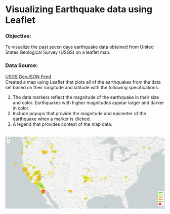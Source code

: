 # Visualizing Earthquake data using Leaflet

<h3>Objective:</h3>
To visualize the past seven days earthquake data obtained from United States Geological Survey (USGS) on a leaflet map.
<h3>Data Source:</h3>
<a href="https://earthquake.usgs.gov/earthquakes/feed/v1.0/geojson.php">USGS GeoJSON Feed</a>
<br>
Created a map using Leaflet that plots all of the earthquakes from the data set based on their longitude and latitude with the following specifications:

1. The data markers reflect the magnitude of the earthquake in their size and color. Earthquakes with higher magnitudes appear larger and darker in color.
2. Include popups that provide the magnitude and epicenter of the earthquake when a marker is clicked.
3. A legend that provides context of the map data.
<br><br>
<img src="earthquake_leaflet.JPG">

